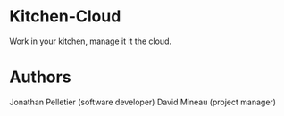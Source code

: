 Kitchen-Cloud
=============

Work in your kitchen, manage it it the cloud. 


Authors
============
Jonathan Pelletier (software developer)
David Mineau (project manager)
